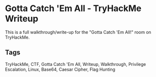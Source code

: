 # Gotta Catch 'Em All - TryHackMe Writeup

This is a full walkthrough/write-up for the "Gotta Catch 'Em All!" room on TryHackMe.

## Tags
TryHackMe, CTF, Gotta Catch 'Em All, Writeup, Walkthrough, Privilege Escalation, Linux, Base64, Caesar Cipher, Flag Hunting
